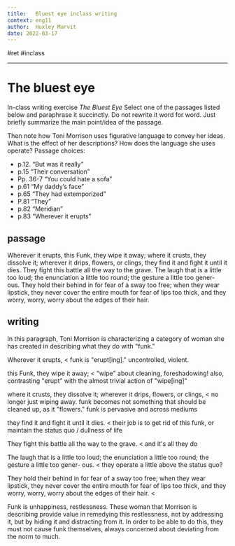 ```yaml
---
title:   Bluest eye inclass writing
context: eng11
author:  Huxley Marvit
date: 2022-03-17
---
```


#ret #inclass 

***

# The bluest eye
In-class writing exercise _The Bluest Eye_
Select one of the passages listed below and paraphrase it succinctly. Do not rewrite it word for word. Just briefly summarize the main point/idea of the passage.

Then note how Toni Morrison uses figurative language to convey her ideas. What is the effect of her descriptions?  How does the language she uses operate?
Passage choices:

- p.12. “But was it really”
- p.15 “Their conversation”
- Pp. 36-7 “You could hate a sofa”
- p.61 “My daddy’s face”
- p.65 “They had extemporized”
- P.81 “They”
- p.82 “Meridian”
- p.83 “Wherever it erupts”

## passage

Wherever it erupts, this Funk, they wipe it away; where it crusts, they dissolve it; wherever it drips, flowers, or clings, they find it and fight it until it dies. They fight this battle all the way to the grave. The laugh that is a little too loud; the enunciation a little too round; the gesture a little too gener- ous. They hold their behind in for fear of a sway too free; when they wear lipstick, they never cover the entire mouth for fear of lips too thick, and they worry, worry, worry about the edges of their hair.


## writing

In this paragraph, Toni Morrison is characterizing a category of woman she has created in describing what they do with "funk."

Wherever it erupts, < funk is "erupt[ing]." uncontrolled, violent.

this Funk, they wipe it away; < "wipe" about cleaning, foreshadowing!
also, contrasting "erupt" with the almost trivial action of "wipe[ing]"

where it crusts, they dissolve it; wherever it drips, flowers, or clings, < no longer just wiping away. funk becomes not something that should be cleaned up, as it "flowers." funk is pervasive and across mediums

they find it and fight it until it dies. < their job is to get rid of this funk, or maintain the status quo / dullness of life

They fight this battle all the way to the grave. < and it's all they do

The laugh that is a little too loud; the enunciation a little too round; the gesture a little too gener- ous. < they operate a little above the status quo?

They hold their behind in for fear of a sway too free; when they wear lipstick, they never cover the entire mouth for fear of lips too thick, and they worry, worry, worry about the edges of their hair. < 


Funk is unhappiness, restlessness. These woman that Morrison is describing provide value in remedying this restlessness, not by addressing it, but by hiding it and distracting from it. In order to be able to do this, they must not cause funk themselves, always concerned about deviating from the norm to much.

















